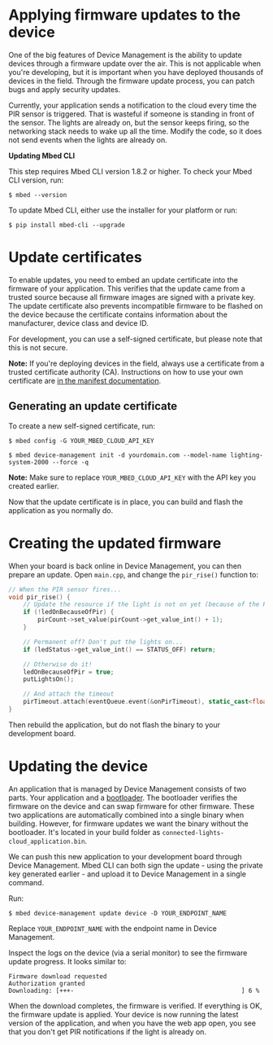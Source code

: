 # Applying firmware updates to the device

One of the big features of Device Management is the ability to update devices through a firmware update over the air. This is not applicable when you're developing, but it is important when you have deployed thousands of devices in the field. Through the firmware update process, you can patch bugs and apply security updates.

Currently, your application sends a notification to the cloud every time the PIR sensor is triggered. That is wasteful if someone is standing in front of the sensor. The lights are already on, but the sensor keeps firing, so the networking stack needs to wake up all the time. Modify the code, so it does not send events when the lights are already on.

**Updating Mbed CLI**

This step requires Mbed CLI version 1.8.2 or higher. To check your Mbed CLI version, run:

```
$ mbed --version
```

To update Mbed CLI, either use the installer for your platform or run:

```
$ pip install mbed-cli --upgrade
```

# Update certificates

To enable updates, you need to embed an update certificate into the firmware of your application. This verifies that the update came from a trusted source because all firmware images are signed with a private key. The update certificate also prevents incompatible firmware to be flashed on the device because the certificate contains information about the manufacturer, device class and device ID.

For development, you can use a self-signed certificate, but please note that this is not secure.

<span class="notes">**Note:** If you're deploying devices in the field, always use a certificate from a trusted certificate authority (CA). Instructions on how to use your own certificate are [in the manifest documentation](https://www.pelion.com/docs/device-management/current/updating-firmware/preparing-manifests.html).</span>

## Generating an update certificate

To create a new self-signed certificate, run:

```
$ mbed config -G YOUR_MBED_CLOUD_API_KEY

$ mbed device-management init -d yourdomain.com --model-name lighting-system-2000 --force -q
```

**Note:** Make sure to replace `YOUR_MBED_CLOUD_API_KEY` with the API key you created earlier.

Now that the update certificate is in place, you can build and flash the application as you normally do.

# Creating the updated firmware

When your board is back online in Device Management, you can then prepare an update. Open `main.cpp`, and change the `pir_rise()` function to:

```cpp
// When the PIR sensor fires...
void pir_rise() {
    // Update the resource if the light is not on yet (because of the PIR sensor)
    if (!ledOnBecauseOfPir) {
        pirCount->set_value(pirCount->get_value_int() + 1);
    }

    // Permanent off? Don't put the lights on...
    if (ledStatus->get_value_int() == STATUS_OFF) return;

    // Otherwise do it!
    ledOnBecauseOfPir = true;
    putLightsOn();

    // And attach the timeout
    pirTimeout.attach(eventQueue.event(&onPirTimeout), static_cast<float>(ledTimeout->get_value_int()));
}
```

Then rebuild the application, but do not flash the binary to your development board.

# Updating the device

An application that is managed by Device Management consists of two parts. Your application and a [bootloader](https://github.com/armmbed/mbed-bootloader). The bootloader verifies the firmware on the device and can swap firmware for other firmware. These two applications are automatically combined into a single binary when building. However, for firmware updates we want the binary without the bootloader. It's located in your build folder as `connected-lights-cloud_application.bin`.

We can push this new application to your development board through Device Management. Mbed CLI can both sign the update - using the private key generated earlier - and upload it to Device Management in a single command.

Run:

```
$ mbed device-management update device -D YOUR_ENDPOINT_NAME
```

Replace `YOUR_ENDPOINT_NAME` with the endpoint name in Device Management.

Inspect the logs on the device (via a serial monitor) to see the firmware update progress. It looks similar to:

```
Firmware download requested
Authorization granted
Downloading: [+++-                                              ] 6 %
```

When the download completes, the firmware is verified. If everything is OK, the firmware update is applied. Your device is now running the latest version of the application, and when you have the web app open, you see that you don't get PIR notifications if the light is already on.
